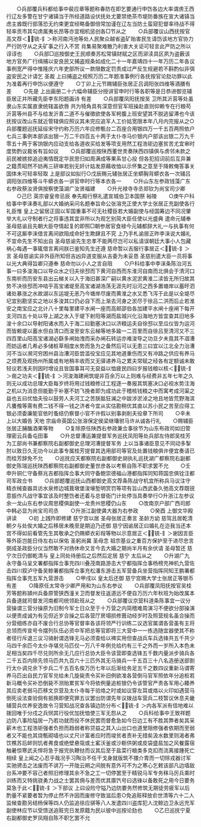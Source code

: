 <!-- { "loadSidebar": true } -->
　　○兵部覆兵科都给事中裴应章等题称春防在即乞要通行申饬各边大率谓虏王西行辽左多警在甘宁诸镇当于所经道路设伏抚处尤要禁绝茶市堤防番族在宣大诸镇当虑主酋既行部落恐无约束更宜经略备御倍常加谨在辽左当防土蛮窥犯督率待战不得轻率贡市其勾虏属夷长昂等亦宜相机惩创各□节从之
　　○兵部覆议山西抚按官高文荐＜锍-釒＞称河南沔池等处人民聚众越省盗矿贻害民生请饬该地方官协力严行防守从之夫矿事之行入不赏  肖集易聚难散乃利害大关讵可轻言此严防之所以谆谆也
　　○兵部□巡按御史王民顺奏苏松常镇财赋之区而泖渎具区夙为盗薮该地方官务广行缉捕以安良民又捕盗规条如成化二十一年嘉靖四十一年万历二年各议事例宽严得中惟隆庆六年吏部所议一款限数定罚责成过严反生规避若不斟酌似非弭盗安民之计请乞  圣裁  上曰捕盗之规照万历二年题准事例行各抚按官论劾功罪以此为准着再行申饬以便遵守
　　○丁卯上元节赐辅臣张居正吕调阳张四维等酒膳有差
　　○先是  上出画册二十六幅命辅臣分授讲官申时行等各职等是日恭进御览辅臣居正并所藏先臣李东阳题画诗  有差
　　○兵部覆凤阳抚按吴  卫所其沂莒等处虽隶山东实属直隶统辖盖欲唇  共为犄角具有深意但官军班操赴直则仰赖专在行粮苟沂莒等州县不与给发沂青二道不与催徵欲使各军枵腹上班安望其不脱逃留滞也今该抚按议改山东就近管辖俱应照议其未完应追军人工价姑宽限本年八月内完报从之○兵部覆题巡抚延绥宋守约称万历六年应修甎台二百座合用银四万一千五百两照依户七兵三事例本部该出银一万二千四百五十两于太仆寺马价银内户部该出银二万九千零五十两于客饷银内应动支给各道收买给发等项支用然工程浩钜边塞贫苦尤宜审时度势酌议裁省有旨如议
　　○兵部覆巡按陕西董世羙奏陕西四镇俱与虏邻未款之前民被掳掠追迫夷情既定华民思归如周满成等果系甘心投  但各犯招词前后互异兼之籍贯昭然不妨再三研审若别无奸计姑发原藉收恤以示怀集之意至于降敕俺答事关国体未可轻率轻取  上是部议如拟行○戊辰赐元辅张居正坐蟒胸背蟒衣各一次辅吕调阳张四维等斗牛蟒衣各一讲官申时行等本衣各一
　　○升山东左参政钱藻广东右参政蔡汝贤俱按察使藻湖广汝贤福建
　　○升光禄寺寺丞郑钦为尚宝司少卿
　　○己巳  英宗睿皇帝忌辰  奉先殿行祭礼遣宣城伯卫本国祭  裕陵
　　○庚午户科给事中李涞奏礼部以大婚纳采问名题奉旨命公张溶充正使大学士张居正充副使各行礼臣惟  皇上之留居正固以军国重事不可无社稷臣若大婚副使与经国筹边不同况肇举大礼以守制者行之将事违其宜非所以为观乞别简大臣任使以光盛典  遣命元辅奉  圣母慈谕且先朝大臣夺情起复的即照□朝参居官食禄今元辅都辞大礼一与执事有何不可这厮李涞借言离间欲阻成命好生欺肆且不究  上乃手札谕居正昨李涞说大婚礼不宜命先生不知出自  圣母慈谕先生忠孝不能两尽岂可以私请误朝廷大事小人包藏祸心每遇一事辄借言离间朕已鉴知先生还遵  慈命暂以吉服行事居正＜锍-釒＞言  圣母慈谕实非外臣所知但吉凶异道变服从吉委为未妥恳  圣慈别遣大臣一员将事以光大典得旨卿只遵奉  慈命勿以小人之言自阻
　　○户科给事中李涞条陈治河五事一曰多浚海口以导众水之归夫徐邳而下黄河自西而东淮河自南而北俱会于清河口东南祈而历安东县出云梯关以入于海旧甚深广嗣以黄水泥淤黄淮二渎皆无所归故其势不决徐邳而冲啮乎高宝诸堤至高宝诸湖浩荡无涯先时沿河之西多置塘岸以蓄旴泗诸处暴涨之水故湖以东运堤无恙乃今塘岸尽废而黄淮之水又悉飞泻于此是以全堤尽圮宜别勘坚实之地以多浚其口仍必自下而上渐去河身之淤尽于徐吕二洪而后止若淮安之南宝应之北计八十里每里建平水闸一座而高邮邵伯各加建平水闸十座闸下每开支河四五十处以导上湖之水入于堤下射阳等湖而盐城兴化沿海地方皆宜查其旧地多浚十余口以导射阳诸水而入于海二曰勤塞决口以济粮运夫自徐邳以至瓜仪皆为运河而皆赖堤以蓄水但自清口而浚至安东云梯等地多踰一二百里而自徐吕至清河又不三四百里山阳高宝诸湖必繇多闸始洩而采办闸石转运亦难浚导之功旦夕未竟其不凅漕而妨运者几希必多储桩草相度水势而急为之备然后可以无患三曰宜以江北全力治漕河不当以濒河穷困州县治漕河臣尝滥役宝应见其地道重伤而又有冲路之供应有养马之烦费及观扬州所属或有地稍丰收而又无驿递养马之累夫常赋之经各有定额诚未敢轻议若浅夫则因时增设且皆国事耳可无裒益以恤疲民四曰岁报钱粮以核＜锍-釒＞凿之功夫＜锍-釒＞河浚海建闸筑堤非百余万以上则难与经费非五年七年之久则无以成功总理大臣每岁终将用过钱粮修过工程逐一奏报其筑塞决口必视水势注海之机以为消息但能勤于补塞不妨飞挽者即为成功此于稽核钱粮之中而寓考成河渠之益也五曰优恤夫役以鼓劳人夫河工之苦朕胝狂澜之中跋涉淤淖之地且地皆荒野海滨凡饔飧等需有费二钱不得一钱之济者今宜从实估勘稍优其直以苏小民之苦至应得工银必须委廉能官依时蚤结仍察督小官不许假以别事剥削夫役章下所司
　　○辛未  上以大婚告  天地  宗庙命英国公张溶保定侯梁继璠驸马许从诚各行礼
　　○赐辅臣张居正脯醢酒果等物
　　○复除原任陕西右参政兼佥事徐节为山东布政司如旧管理密云兵备屯田事
　　○升总督漕运兼提督军务巡抚凤阳等处兵部左侍郎吴桂芳为工部尚书兼都察院右副都御史总理河漕提督军务  上以当事诸臣意见不同动多掣肘以致日久无功今以此事专属桂芳提督其选用部司等官及处置钱粮俱许便宜奏请已而桂芳辞免不允
　　○巡抚应天都察院右副都御史胡执礼巡抚湖广都察院右副都御史陈瑞巡抚陕西都察院右副都御史董世彦各以考察自陈不职求罢不允
　　○壬申升铜仁守备蔡兆吉都指挥佥事大同守备鲍崇德福山港都指挥同知蒋国忠俱铨注都司军政佥书
　　○兵部题覆巡抚山西都御史高文荐条陈战守机宜所称兵马议注守精衣械查器具访水泉修边城葺墩堡浚壕堑明赏罚等项有旨山西武备久弛高文荐既锐意振作凡战守事宜该及时整饬者还着与总督衙门计处停当具奏举行○升浙江左参议余一龙山东右参议周思稷俱副使一龙贵州思稷仍山东
　　○改南京户部广西司郎中韩必显为尚宝司司丞
　　○升浙江副使龚大器为右参政
　　○癸酉  上御文华殿讲读
　　○初  上践阼即修建  慈宁宫以居  圣母张居正奏言  圣龄方幼  慈驾且居乾清朝夕与处俟大婚之后移居未晚至是期迫乃还御  慈宁因谕居正曰婚礼在迩我当还本宫不得如前看管先生其敬承之仍赐蟒衣彩叚等物以示意居正＜锍-釒＞谢因言臣等外臣岂能日侍左右以保佑  圣躬尚冀  圣母念  祖宗基业之重百方保护至于进尽忠言弼成圣政臣分仪当然敢不对扬休命又言今去大婚之期尚半月有余伏请  圣母暂还  慈宁次日仍御乾清与  皇上同处待册后之后然后定居  慈宁  太后从之
　　○升湖广九永守备马呈文署都指挥佥事充四川叠茂南路游击大宁都指挥佥事杨榜充神机九营佐击四川叙泸守备吴鲸署都指挥佥事充松潘东游击五军营备兵坐营指挥同知王鹏署都指挥佥事充五军九营游击
　　○甲戌以  皇太后还御  慈宁宫赐大学士张居正等银币有差
　　○降原任太常寺少卿严用和为山东右参议
　　○兵部覆凤阳抚按官吴桂芳等题称頴州兵备原管狭西潼关卫而督发往返道远不便自万历六年秋班为始改属本兵备道就司督发河南都司统领赴班从之
　　○兵部覆议京营科道条陈事宜一议分营操谓三营分操原为旧制今军士日众至于十万营之内简稽难周演习不便欲分部操演以便责成诚为有见但近岁合操之后各营厅房塌损修葺动经岁时及照营规名虽合操而分营细练亦自不废合行总协等官督率各该将领严行训练二议选官属谓各营虽有主将总领而传宣号令摆列队伍必资中军把总等官即将三大营中一一拣选随宜器使其不称者径行斥退三议习骑射谓选锋无马必须查给以禆实用但查战兵车兵选锋共五千共少马四千余匹今太仆寺堪兑马匹仅一万八千年例兑给约有三千之外而一岁所入本色未足相当矣四千尽兑则所余无几应行总协大臣令该营即查选锋五千数内量派步骑兵各二千五百内除先领马匹共九百六十三匹外其无马骑兵一千五百三十八名造册送部劄行太仆调兑余下步兵二千五百名俟万历七年以后渐给务足五千之数四议重新马谓寄养马匹出自民力官军兑给未几旋毙责令买补旧例欲准各营倒马官军照依年分追桩若新马概令买补恐倒毙不测贻累贫军今将依例量追桩银仍令该管官严责各军用心餧养其应卖老弱马匹移文京营及太仆寺每于验烙之时或如议穿左耳或烙以火印如遇营马倒死设法查验倘有抵换即便究罪五议罢出防谓先年议拨战车营兵二枝暂议休息夫畿辅营兵优养安逸故令习营知战况查各镇边防分布＜锍-釒＞内各军派有信地难以拨回唯于分戍之兵悯其行役优加抚恤使三军无怨从之
　　○兵科给事中王致祥题边防八事险隘居一乃若功就而役不休民罢而督愈急如今日边工有不胜其弊者矣其采薪木也工程浩钜强者负担而趋弱者称贷益之其入山出口也道里阻修强者依期而至弱者又不能也其烧甎砌墙也以丈尺计富者应时而竣贫者责补无措矣汲水数里则渴者弗饮樵苏后衅则饥者弗食或绝壁悬瓴或土窰沃釜或沙粝供粥或皮袋盛盐加之风餐露宿触暑惊寒武夫悍将急于报完执鞭挞而议其后至于盐菜行粮类多克扣而流离接踵死亡相续  皇上闻之心忍乎哉况手习陶治不任干戈身就版筑不擐介胄而一切除戎器讨军实驰骋击之法废而不讲万一开陇云朔之间脱有意外可不为之寒心乞敕该部凡边墙敌台系冲要不容己者照旧修理其余不急之工一切停罢至于精锐马军专务秣马厉兵乘时训练而又特挑骁勇力战之士罢其佣与差而优其廪饩号曰选锋以备敢死之用今日要务莫急于此＜锍-釒＞下部议  上曰设险守隘乃边防要务然修筑无期徒劳疲军以后酌量不紧要者暂为停止然不许因而废修守致滋后患○免追赃释放俞世清等六十二人监候查勘另结杨保等四人仍监追徐应骐等八人发遣四川盗库犯人沈鲸边卫永远充军副使林应节以受馈送追赃完日发原籍为民以彼中巡按论劾也
　　○乙巳巡抚宁夏右副都御史罗凤翔自陈不职乞罢不允
